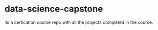 # data-science-capstone
its a certication course repo with all the projects completed in the course.
